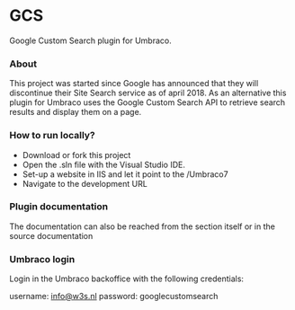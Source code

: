 # GCS
Google Custom Search plugin for Umbraco. 

### About
This project was started since Google has announced that they will discontinue their Site Search service as of april 2018. As an alternative this plugin for Umbraco uses the Google Custom Search API to retrieve search results and display them on a page.

### How to run locally? 
- Download or fork this project 
- Open the .sln file with the Visual Studio IDE. 
- Set-up a website in IIS and let it point to the /Umbraco7
- Navigate to the development URL

### Plugin documentation
The documentation can also be reached from the section itself or in the source documentation

### Umbraco login
Login in the Umbraco backoffice with the following credentials:

username: info@w3s.nl
password: googlecustomsearch
